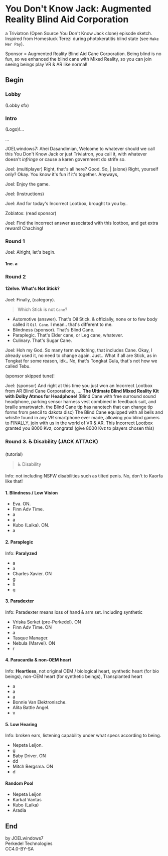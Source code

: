 # You Don't Know Jack: Augmented Reality Blind Aid Corporation

a Triviatron (Open Source You Don't Know Jack clone) episode sketch. Inspired from Homestuck Terezi during photokeratitis blind state (see `Make Her Pay`).

Sponsor = Augmented Reality Blind Aid Cane Corporation. Being blind is no fun, so we enhanced the blind cane with Mixed Reality, so you can join seeing beings play VR & AR like normal!

## Begin

### Lobby

(Lobby sfx)

### Intro

(Logo)!...

...

JOELwindows7: Ahei Dasandimian, Welcome to whatever should we call this You Don't Know Jack or just Triviatron, you call it, with whatever doesn't *infringe* or cause a karen government do strife so.

Joel: (multiplayer) Right, that's all here? Good. So, | (alone) Right, yourself only? Okay. You know it's fun if it's together. Anyways,

Joel: Enjoy the game.

Joel: (Instructions)

Joel: And for today's Incorrect Lootbox, brought to you by..

Zoblatos: (read sponsor)

Joel: Find the incorrect answer associated with this lootbox, and get extra reward! Chaching!

### Round 1

Joel: Alright, let's begin.

#### 1ne. a


### Round 2

#### 12elve. What's Not Stick?

Joel: Finally, (category).

> Which Stick is not `Cane`?

- Automotive (answer). That's Oil Stick. & officially, none or to few body called it `Oil Cane`. I mean.. that's different to me.
- Blindness (sponsor). That's Blind Cane.
- Paraplegic. That's Elder cane, or Leg cane, whatever.
- Culinary. That's Sugar Cane.

Joel: Hoh my God. So many term switching, that includes Cane. Okay, I already used it, no need to change again. Just.. What if all are Stick, as in Tongkat for some reason, idk.. No, that's Tongkat Gula, that's not how we called Tebu.

(sponsor skipped tune)!

Joel: (sponsor) And right at this time you just won an Incorrect Lootbox from AR Blind Cane Corporations, .... **The Ultimate Blind Mixed Reality Kit with Dolby Atmos for Headphone**! (Blind Cane with free surround sound headphone, parking sensor harness vest combined in feedback suit, and braille smartwatch. the Blind Cane tip has nanotech that can change tip forms from pencil to dakota disc) The Blind Cane equipped with all bells and whistle found in any VR smartphone ever made, allowing you blind gamers to FINALLY, join with us in the world of VR & AR. This Incorrect Lootbox granted you 8000 Kvz, congrats! (give 8000 Kvz to players chosen this)

### Round 3. ♿ Disability (JACK ATTACK)

(tutorial)

> ♿ Disability

Info: not including NSFW disabilities such as tilted penis. No, don't to Kaorfa like that!

#### 1. Blindness / Low Vision

- Eva. ON.
- Finn Adv Time.
- a
- a
- Kubo (Laika). ON.
- a

#### 2. Paraplegic

Info: **Paralyzed**

- a
- a
- Charles Xavier. ON
- g
- h
- g

#### 3. Paradexter

Info: Paradexter means loss of hand & arm set. Including synthetic

- Vriska Serket (pre-Perkedel). ON
- Finn Adv Time. ON
- a
- Tasque Manager.
- Nebula (Marvel). ON
- r

#### 4. Paracardia & non-OEM heart

Info: **Heartless**, not original OEM / biological heart, synthetic heart (for bio beings), non-OEM heart (for synthetic beings), Transplanted heart

- a
- a
- a
- Bonnie Van Elektronische.
- Alita Battle Angel.
- v

#### 5. Low Hearing

Info: broken ears, listening capability under what specs according to being.

- Nepeta Leijon.
- g
- Baby Driver. ON
- dd
- Mitch Bergsma. ON
- d

#### Random Pool

- Nepeta Leijon
- Karkat Vantas
- Kubo (Laika)
- Aradia

## End

by JOELwindows7  
Perkedel Technologies  
CC4.0-BY-SA